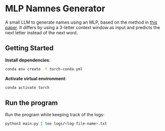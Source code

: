 # MLP Namnes Generator

A small LLM to generate names using an MLP, based on the method in [this paper](./bengio03a.pdf). It differs by using a 3-letter context window as input and predicts the next letter instead of the next word.

## Getting Started

**Install dependencies**:

```bash
conda env create -f torch-conda.yml
```

**Activate virtual environment**:

```bash
conda activate torch
```

## Run the program

Run the program while keeping track of the logs:

```bash
python3 main.py | tee logs/<log-file-name>.txt
```
